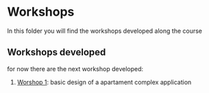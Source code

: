 # Workshops
In this folder you will find the workshops developed along the course
## Workshops developed
for now there are the next workshop developed:
1. [Worshop 1](workshop1/README.md): basic design of a apartament complex application